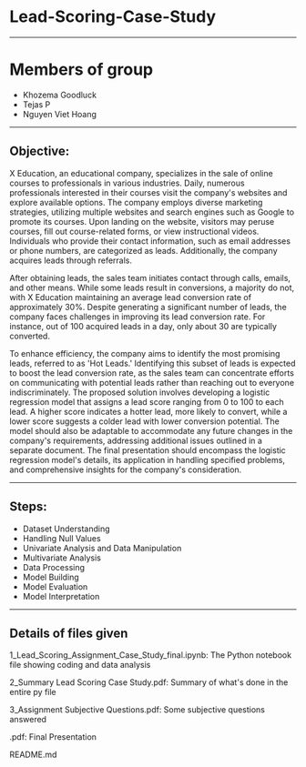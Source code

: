 # Lead-Scoring-Case-Study
_________________________
# Members of group
- Khozema Goodluck
- Tejas P
- Nguyen Viet Hoang
_________________________
## Objective:
  X Education, an educational company, specializes in the sale of online courses to professionals in various industries. Daily, numerous professionals interested in their courses visit the company's websites and explore available options. The company employs diverse marketing strategies, utilizing multiple websites and search engines such as Google to promote its courses. Upon landing on the website, visitors may peruse courses, fill out course-related forms, or view instructional videos. Individuals who provide their contact information, such as email addresses or phone numbers, are categorized as leads. Additionally, the company acquires leads through referrals.

  After obtaining leads, the sales team initiates contact through calls, emails, and other means. While some leads result in conversions, a majority do not, with X Education maintaining an average lead conversion rate of approximately 30%. Despite generating a significant number of leads, the company faces challenges in improving its lead conversion rate. For instance, out of 100 acquired leads in a day, only about 30 are typically converted.

  To enhance efficiency, the company aims to identify the most promising leads, referred to as 'Hot Leads.' Identifying this subset of leads is expected to boost the lead conversion rate, as the sales team can concentrate efforts on communicating with potential leads rather than reaching out to everyone indiscriminately. The proposed solution involves developing a logistic regression model that assigns a lead score ranging from 0 to 100 to each lead. A higher score indicates a hotter lead, more likely to convert, while a lower score suggests a colder lead with lower conversion potential. The model should also be adaptable to accommodate any future changes in the company's requirements, addressing additional issues outlined in a separate document. The final presentation should encompass the logistic regression model's details, its application in handling specified problems, and comprehensive insights for the company's consideration.
_________________________
## Steps:
- Dataset Understanding
- Handling Null Values
- Univariate Analysis and Data Manipulation
- Multivariate Analysis
- Data Processing
- Model Building
- Model Evaluation
- Model Interpretation
_________________________
## Details of files given

1_Lead_Scoring_Assignment_Case_Study_final.ipynb: The Python notebook file showing coding and data analysis

2_Summary Lead Scoring Case Study.pdf: Summary of what's done in the entire py file

3_Assignment Subjective Questions.pdf: Some subjective questions answered

.pdf: Final Presentation

README.md

